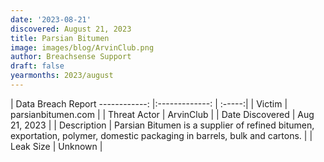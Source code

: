 ```yaml
---
date: '2023-08-21'
discovered: August 21, 2023
title: Parsian Bitumen
image: images/blog/ArvinClub.png
author: Breachsense Support
draft: false
yearmonths: 2023/august
---
```



| Data Breach Report
------------:     |:-------------:    | :-----:|
| Victim      | parsianbitumen.com      | 
| Threat Actor      |  ArvinClub     | 
| Date Discovered      | Aug 21, 2023      | 
| Description      | Parsian Bitumen is a supplier of refined bitumen, exportation, polymer, domestic packaging in barrels, bulk and cartons.      | 
| Leak Size      | Unknown      | 

